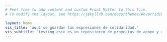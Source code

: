 ```yaml
---
# Feel free to add content and custom Front Matter to this file.
# To modify the layout, see https://jekyllrb.com/docs/themes/#overriding-theme-defaults

layout: home
vis_title: 'aquí se guardan las expresiones de solidaridad.'
vis_subtitle: 'testing esto es un repositorio de proyectos de apoyo y respuestas creativas al crisis de covid-19 en la ciudad de méxico. explora los posts para encontrar inspiración y motivación para contribuir a tu comunidad.'
---
```

